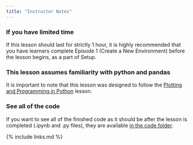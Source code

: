 ```yaml
---
title: "Instructor Notes"
---
```


### If you have limited time

If this lesson should last for strictly 1 hour, it is highly recommended that you have learners complete Episode 1 (Create a New Environment)
before the lesson begins, as a part of Setup.

### This lesson assumes familiarity with python and pandas

It is important to note that this lesson was designed to follow the [Plotting and Programming in Python](http://swcarpentry.github.io/python-novice-gapminder/index.html) lesson.

### See all of the code

If you want to see all of the finished code as it should be after the lesson is completed (.ipynb and .py files), they are available [in the code folder](https://github.com/carpentries-incubator/python-interactive-data-visualizations/tree/gh-pages/code).

{% include links.md %}

